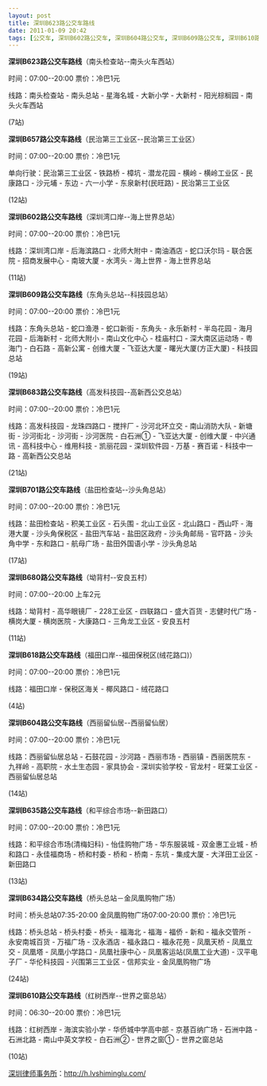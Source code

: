 ```yaml
---
layout: post
title: 深圳B623路公交车路线
date: 2011-01-09 20:42
tags: [公交车, 深圳B602路公交车, 深圳B604路公交车, 深圳B609路公交车, 深圳B610路公交车, 深圳B618路公交车, 深圳B634路公交车, 深圳B635路公交车, 深圳B657路公交车, 深圳B680路公交车, 深圳B683路公交车, 深圳B701路公交车, 深圳分类信息网站]
---
```

<strong>深圳B623路公交车路线</strong>（南头检查站--南头火车西站）

时间：07:00--20:00 票价：冷巴1元

线路：南头检查站 - 南头总站 - 星海名城 - 大新小学 - 大新村 - 阳光棕榈园 - 南头火车西站

(7站)

<strong>深圳B657路公交车路线</strong>（民治第三工业区--民治第三工业区）

时间：07:00--20:00 票价：冷巴1元

单向行驶：民治第三工业区 - 铁路桥 - 樟坑 - 潜龙花园 - 横岭 - 横岭工业区 - 民康路口 - 沙元埔 - 东边 - 六一小学 - 东泉新村(民旺路) - 民治第三工业区

(12站)

<strong>深圳B602路公交车路线</strong>（深圳湾口岸--海上世界总站）

时间：07:00--20:00 票价：冷巴1元

线路：深圳湾口岸 - 后海滨路口 - 北师大附中 - 南油酒店 - 蛇口沃尔玛 - 联合医院 - 招商发展中心 - 南玻大厦 - 水湾头 - 海上世界 - 海上世界总站

(11站)

<strong>深圳B609路公交车路线</strong>（东角头总站--科技园总站）

时间：07:00--20:00 票价：冷巴1元

线路：东角头总站 - 蛇口渔港 - 蛇口新街 - 东角头 - 永乐新村 - 半岛花园 - 海月花园 - 后海新村 - 北师大附小 - 南山文化中心 - 桂庙村口 - 深大南区运动场 - 粤海门 - 白石路 - 高新公寓 - 创维大厦 - 飞亚达大厦 - 曙光大厦(方正大厦) - 科技园总站

(19站)

<strong>深圳B683路公交车路线</strong>（高发科技园--高新西公交总站）

时间：07:00--20:00 票价：冷巴1元

线路：高发科技园 - 龙珠四路口 - 搅拌厂 - 沙河北环立交 - 南山消防大队 - 新塘街 - 沙河街北 - 沙河街 - 沙河医院 - 白石洲① - 飞亚达大厦 - 创维大厦 - 中兴通讯 - 高科技中心 - 维用科技 - 凯丽花园 - 深圳软件园 - 万基 - 赛百诺 - 科技中一路 - 高新西公交总站

(21站)

<strong>深圳B701路公交车路线</strong>（盐田检查站--沙头角总站）

时间：07:00--20:00 票价：冷巴1元

线路：盐田检查站 - 积美工业区 - 石头围 - 北山工业区 - 北山路口 - 西山吓 - 海港大厦 - 沙头角保税区 - 盐田汽车站 - 盐田区政府 - 沙头角邮局 - 官吓路 - 沙头角中学 - 东和路口 - 航母广场 - 盐田外国语小学 - 沙头角总站

(17站)

<strong>深圳B680路公交车路线</strong>（坳背村--安良五村）

时间：07:00--20:00 上车2元

线路：坳背村 - 高华眼镜厂 - 228工业区 - 四联路口 - 盛大百货 - 志健时代广场 - 横岗大厦 - 横岗医院 - 大康路口 - 三角龙工业区 - 安良五村

(11站)

<strong>深圳B618路公交车路线</strong>（福田口岸--福田保税区(绒花路口)）

时间：07:00--20:00 票价：冷巴1元

线路：福田口岸 - 保税区海关 - 椰风路口 - 绒花路口

(4站)

<strong>深圳B604路公交车路线</strong>（西丽留仙居--西丽留仙居）

时间：07:00--20:00 票价：冷巴1元

线路：西丽留仙居总站 - 石鼓花园 - 沙河路 - 西丽市场 - 西丽镇 - 西丽医院东 - 九祥岭 - 高职院 - 水土生态园 - 家具协会 - 深圳实验学校 - 官龙村 - 旺棠工业区 - 西丽留仙居总站

(14站)

<strong>深圳B635路公交车路线</strong>（和平综合市场--新田路口）

时间：07:00--20:00 票价：冷巴1元

线路：和平综合市场(清梅妇科) - 怡佳购物广场 - 华东服装城 - 双金惠工业城 - 桥和路口 - 永佳福商场 - 桥和村委 - 桥和 - 桥南 - 东坑 - 集成大厦 - 大洋田工业区 - 新田路口

(13站)

<strong>深圳B634路公交车路线</strong>（桥头总站－金凤凰购物广场）

时间：桥头总站07:35-20:00 金凤凰购物广场07:00-20:00 票价：冷巴1元

线路：桥头总站 - 桥头村委 - 桥头 - 福海北 - 福海 - 福侨 - 新和 - 福永交管所 - 永安南城百货 - 万福广场 - 汉永酒店 - 福永路口 - 福永花苑 - 凤凰天桥 - 凤凰立交 - 凤凰塔 - 凤凰小学路口 - 凤凰社康中心 - 凤凰客运站(凤凰工业大道) - 汉平电子厂 - 华伦科技园 - 兴围第三工业区 - 信邦实业 - 金凤凰购物广场

(24站)

<strong>深圳B610路公交车路线</strong>（红树西岸--世界之窗总站）

时间：06:30--20:00 票价：冷巴1元

线路：红树西岸 - 海滨实验小学 - 华侨城中学高中部 - 京基百纳广场 - 石洲中路 - 石洲北路 - 南山中英文学校 - 白石洲② - 世界之窗① - 世界之窗总站

(10站)

<a href="http://h.lvshiminglu.com/">深圳律师事务所</a>：<a href="http://h.lvshiminglu.com/">http://h.lvshiminglu.com/</a>


